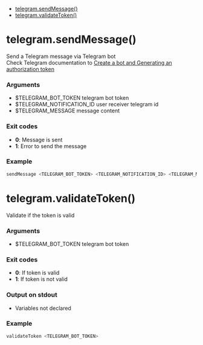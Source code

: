 * [telegram.sendMessage()](#telegramsendmessage)
* [telegram.validateToken()](#telegramvalidatetoken)


# telegram.sendMessage()

Send a Telegram message via Telegram bot  
Check Telegram documentation to [Create a bot and Generating an authorization token](https://core.telegram.org/bots#6-botfather)

### Arguments

* $TELEGRAM_BOT_TOKEN telegram bot token
* $TELEGRAM_NOTIFICATION_ID user receiver telegram id
* $TELEGRAM_MESSAGE message content

### Exit codes

* **0**: Message is sent
* **1**: Error to send the message

### Example

```bash
sendMessage <TELEGRAM_BOT_TOKEN> <TELEGRAM_NOTIFICATION_ID> <TELEGRAM_MESSAGE>
```

# telegram.validateToken()

Validate if the token is valid

### Arguments

* $TELEGRAM_BOT_TOKEN telegram bot token

### Exit codes

* **0**: If token is valid
* **1**: If token is not valid

### Output on stdout

* Variables not declared

### Example

```bash
validateToken <TELEGRAM_BOT_TOKEN>
```

